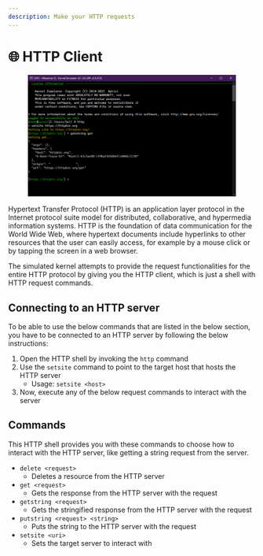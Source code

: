 ```yaml
---
description: Make your HTTP requests
---
```


# 🌐 HTTP Client

<figure><img src="../../../.gitbook/assets/testget.png" alt=""><figcaption></figcaption></figure>

Hypertext Transfer Protocol (HTTP) is an application layer protocol in the Internet protocol suite model for distributed, collaborative, and hypermedia information systems. HTTP is the foundation of data communication for the World Wide Web, where hypertext documents include hyperlinks to other resources that the user can easily access, for example by a mouse click or by tapping the screen in a web browser.

The simulated kernel attempts to provide the request functionalities for the entire HTTP protocol by giving you the HTTP client, which is just a shell with HTTP request commands.

## Connecting to an HTTP server

To be able to use the below commands that are listed in the below section, you have to be connected to an HTTP server by following the below instructions:

1. Open the HTTP shell by invoking the `http` command
2. Use the `setsite` command to point to the target host that hosts the HTTP server
   * Usage: `setsite <host>`
3. Now, execute any of the below request commands to interact with the server

## Commands

This HTTP shell provides you with these commands to choose how to interact with the HTTP server, like getting a string request from the server.

* `delete <request>`
  * Deletes a resource from the HTTP server
* `get <request>`
  * Gets the response from the HTTP server with the request
* `getstring <request>`
  * Gets the stringified response from the HTTP server with the request
* `putstring <request> <string>`
  * Puts the string to the HTTP server with the request
* `setsite <uri>`
  * Sets the target server to interact with
